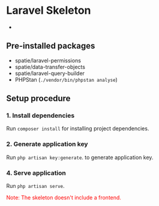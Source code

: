 # Laravel Skeleton
- 
## Pre-installed packages
- spatie/laravel-permissions
- spatie/data-transfer-objects
- spatie/laravel-query-builder
- PHPStan (`./vendor/bin/phpstan analyse`)

## Setup procedure
### 1. Install dependencies
Run `composer install` for installing project dependencies.

### 2. Generate application key
Run `php artisan key:generate`. to generate application key.

### 4. Serve application
Run `php artisan serve`.

<span style="color:red;">Note: The skeleton doesn't include a frontend.</span>
